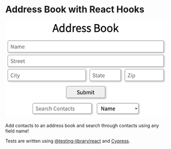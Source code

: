 # Address Book with React Hooks
![address book](public/screenshot.png)

Add contacts to an address book and search through contacts using any field name!

Tests are written using [@testing-library/react](https://testing-library.com/docs/) and [Cypress](https://docs.cypress.io/guides/overview/why-cypress).
